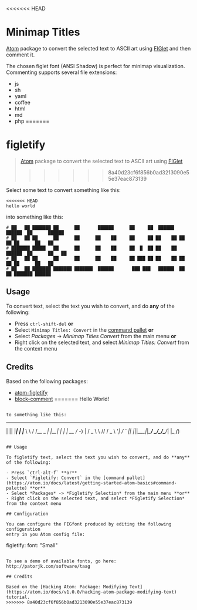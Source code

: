 <<<<<<< HEAD
# Minimap Titles
[Atom](https://atom.io/) package to convert the selected text to ASCII art using [FIGlet](http://www.figlet.org/) and then comment it.

The chosen figlet font (ANSI Shadow) is perfect for minimap visualization. Commenting supports several file extensions:
- js
- sh
- yaml
- coffee
- html
- md
- php
=======
# figletify

> [Atom](https://atom.io/) package to convert the selected text to ASCII art using [FIGlet](http://www.figlet.org/)
>>>>>>> 8a40d23cf6f856b0ad3213090e55e37eac873139

Select some text to convert something like this:

```
<<<<<<< HEAD
hello world
```

into something like this:

```
# ██   ██ ███████ ██      ██       ██████      ██     ██  ██████  ██████  ██      ██████  
# ██   ██ ██      ██      ██      ██    ██     ██     ██ ██    ██ ██   ██ ██      ██   ██
# ███████ █████   ██      ██      ██    ██     ██  █  ██ ██    ██ ██████  ██      ██   ██
# ██   ██ ██      ██      ██      ██    ██     ██ ███ ██ ██    ██ ██   ██ ██      ██   ██
# ██   ██ ███████ ███████ ███████  ██████       ███ ███   ██████  ██   ██ ███████ ██████
```

## Usage
To convert text, select the text you wish to convert, and do **any** of the following:
- Press `ctrl-shift-del` **or**
- Select `Minimap Titles: Convert` in the [command pallet](https://atom.io/docs/latest/getting-started-atom-basics#command-palette) **or**
- Select _Packages_ -> _Minimap Titles Convert_ from the main menu **or**
- Right click on the selected text, and select _Minimap Titles: Convert_ from the context menu

## Credits
Based on the following packages:
- [atom-figletify](https://github.com/robatron/atom-figletify)
- [block-comment](https://github.com/RayKwon/atom-block-comment/)
=======
Hello World!
```

to something like this:

```
 _  _     _ _      __      __       _    _ _
| || |___| | |___  \ \    / /__ _ _| |__| | |
| __ / -_) | / _ \  \ \/\/ / _ \ '_| / _` |_|
|_||_\___|_|_\___/   \_/\_/\___/_| |_\__,_(_)
```

## Usage

To figletify text, select the text you wish to convert, and do **any** of the following:

- Press `ctrl-alt-f` **or**
- Select `Figletify: Convert` in the [command pallet](https://atom.io/docs/latest/getting-started-atom-basics#command-palette) **or**
- Select *Packages* -> *Figletify Selection* from the main menu **or**
- Right click on the selected text, and select *Figletify Selection* from the context menu

## Configuration

You can configure the FIGfont produced by editing the following configuration
entry in you Atom config file:

```
figletify:
  font: "Small"
```

To see a demo of available fonts, go here: http://patorjk.com/software/taag

## Credits

Based on the [Hacking Atom: Package: Modifying Text](https://atom.io/docs/v1.0.0/hacking-atom-package-modifying-text) tutorial.
>>>>>>> 8a40d23cf6f856b0ad3213090e55e37eac873139
